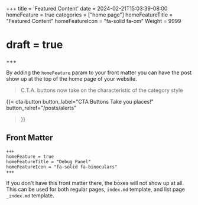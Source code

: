 +++
title = 'Featured Content'
date = 2024-02-21T15:03:39-08:00
homeFeature = true
categories = ["home page"]
homeFeatureTitle = "Featured Content"
homeFeatureIcon = "fa-solid fa-om"
Weight = 9999
# draft = true
+++

By adding the `homeFeature` param to your front matter you can have the post show up at the top of the home page of your website.

> C.T.A. buttons now take on the characteristic of the category style

{{< cta-button 
  button_label="CTA Buttons Take you places!"
  button_relref="/posts/alerts"
>}}

<!--more-->

## Front Matter


```
+++
homeFeature = true
homeFeatureTitle = "Debug Panel"
homeFeatureIcon = "fa-solid fa-binoculars"
+++
```

If you don't have this front matter there, the boxes will not show up at all.  This can be used for both regular pages, `index.md` template, and list page `_index.md` template.
